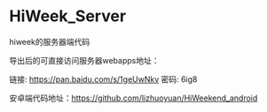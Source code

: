 # HiWeek_Server
hiweek的服务器端代码

导出后的可直接访问服务器webapps地址：

链接: https://pan.baidu.com/s/1geUwNkv 密码: 6ig8

安卓端代码地址：https://github.com/lizhuoyuan/HiWeekend_android
